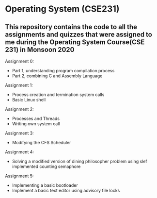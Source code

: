 # Operating System (CSE231)

## This repository contains the code to all the assignments and quizzes that were assigned to me during the Operating System Course(CSE 231) in Monsoon 2020

Assignment 0: 
- Part 1, understanding program compilation process
- Part 2, combining C and Assembly Language

Assignment 1:
 - Process creation and termination system calls
 - Basic Linux shell
 
 Assignment 2:
 - Processes and Threads
 - Writing own system call
 
 Assignment 3:
 - Modifying the CFS Scheduler
 
 Assignment 4:
 - Solving a modified version of dining philosopher problem using slef implemented counting semaphore
 
 Assignment 5:
 - Implementing a basic bootloader
 - Implement a basic text editor using advisory file locks
 
 
